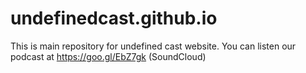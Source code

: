 # undefinedcast.github.io
This is main repository for undefined cast website.
You can listen our podcast at https://goo.gl/EbZ7gk (SoundCloud)
